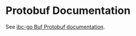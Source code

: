 <!--
order: 7
-->

# Protobuf Documentation

See [ibc-go Buf Protobuf documentation](https://buf.build/cosmos/ibc/tags/main).